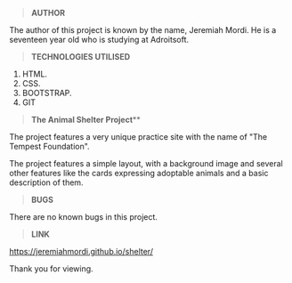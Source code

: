 >**AUTHOR**

The author of this project is known by the name, Jeremiah Mordi. He is a seventeen year old who is studying at Adroitsoft.
>**TECHNOLOGIES UTILISED**
1. HTML.
2. CSS.
3. BOOTSTRAP.
4. GIT
>**The Animal Shelter Project****

The project features a very unique practice site with the name of "The Tempest Foundation".

The project features a simple layout, with a background image and several other features like the cards expressing adoptable animals and a basic description of them.

>**BUGS**

There are no known bugs in this project.

>**LINK**

 https://jeremiahmordi.github.io/shelter/

Thank you for viewing.